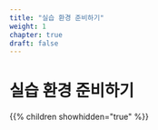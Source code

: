```yaml
---
title: "실습 환경 준비하기"
weight: 1
chapter: true
draft: false
---
```


# 실습 환경 준비하기

{{% children showhidden="true" %}}
